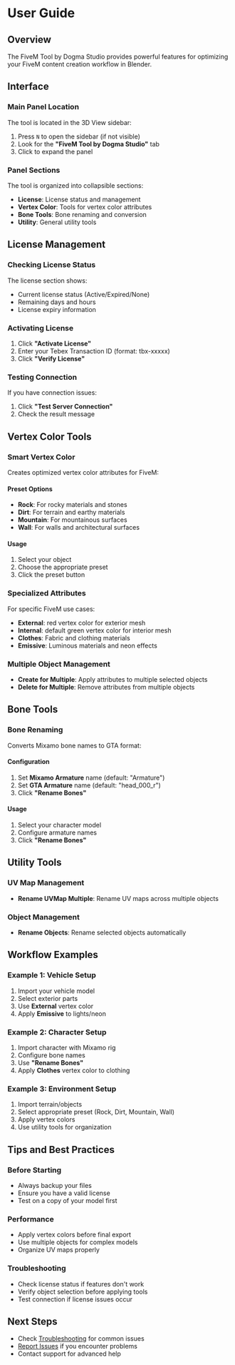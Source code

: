 # User Guide

## Overview

The FiveM Tool by Dogma Studio provides powerful features for optimizing your FiveM content creation workflow in Blender.

## Interface

### Main Panel Location

The tool is located in the 3D View sidebar:
1. Press `N` to open the sidebar (if not visible)
2. Look for the **"FiveM Tool by Dogma Studio"** tab
3. Click to expand the panel

### Panel Sections

The tool is organized into collapsible sections:

- **License**: License status and management
- **Vertex Color**: Tools for vertex color attributes
- **Bone Tools**: Bone renaming and conversion
- **Utility**: General utility tools

## License Management

### Checking License Status

The license section shows:
- Current license status (Active/Expired/None)
- Remaining days and hours
- License expiry information

### Activating License

1. Click **"Activate License"**
2. Enter your Tebex Transaction ID (format: tbx-xxxxx)
3. Click **"Verify License"**

### Testing Connection

If you have connection issues:
1. Click **"Test Server Connection"**
2. Check the result message

## Vertex Color Tools

### Smart Vertex Color

Creates optimized vertex color attributes for FiveM:

#### Preset Options
- **Rock**: For rocky materials and stones
- **Dirt**: For terrain and earthy materials  
- **Mountain**: For mountainous surfaces
- **Wall**: For walls and architectural surfaces

#### Usage
1. Select your object
2. Choose the appropriate preset
3. Click the preset button

### Specialized Attributes

For specific FiveM use cases:

- **External**: red vertex color for exterior mesh
- **Internal**: default green vertex color for interior mesh
- **Clothes**: Fabric and clothing materials
- **Emissive**: Luminous materials and neon effects

### Multiple Object Management

- **Create for Multiple**: Apply attributes to multiple selected objects
- **Delete for Multiple**: Remove attributes from multiple objects

## Bone Tools

### Bone Renaming

Converts Mixamo bone names to GTA format:

#### Configuration
1. Set **Mixamo Armature** name (default: "Armature")
2. Set **GTA Armature** name (default: "head_000_r")
3. Click **"Rename Bones"**

#### Usage
1. Select your character model
2. Configure armature names
3. Click **"Rename Bones"**

## Utility Tools

### UV Map Management

- **Rename UVMap Multiple**: Rename UV maps across multiple objects

### Object Management

- **Rename Objects**: Rename selected objects automatically

## Workflow Examples

### Example 1: Vehicle Setup

1. Import your vehicle model
2. Select exterior parts
3. Use **External** vertex color
4. Apply **Emissive** to lights/neon

### Example 2: Character Setup

1. Import character with Mixamo rig
2. Configure bone names
3. Use **"Rename Bones"**
4. Apply **Clothes** vertex color to clothing

### Example 3: Environment Setup

1. Import terrain/objects
2. Select appropriate preset (Rock, Dirt, Mountain, Wall)
3. Apply vertex colors
4. Use utility tools for organization

## Tips and Best Practices

### Before Starting
- Always backup your files
- Ensure you have a valid license
- Test on a copy of your model first

### Performance
- Apply vertex colors before final export
- Use multiple objects for complex models
- Organize UV maps properly

### Troubleshooting
- Check license status if features don't work
- Verify object selection before applying tools
- Test connection if license issues occur

## Next Steps

- Check [Troubleshooting](troubleshooting.md) for common issues
- [Report Issues](../../issues) if you encounter problems
- Contact support for advanced help 